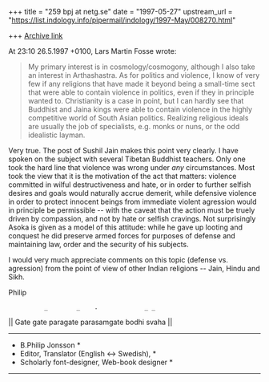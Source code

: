 +++
title = "259 bpj at netg.se"
date = "1997-05-27"
upstream_url = "https://list.indology.info/pipermail/indology/1997-May/008270.html"

+++
[Archive link](https://list.indology.info/pipermail/indology/1997-May/008270.html)

At 23:10 26.5.1997 +0100, Lars Martin Fosse wrote:

>My primary interest is in cosmology/cosmogony, although I also take an
>interest in Arthashastra. As for politics and violence, I know of very few
>if any religions that have made it beyond being a small-time sect that were
>able to contain violence in politics, even if they in principle wanted to.
>Christianity is a case in point, but I can hardly see that Buddhist and
>Jaina kings were able to contain violence in the highly competitive world of
>South Asian politics. Realizing religious ideals are usually the job of
>specialists, e.g. monks or nuns, or the odd idealistic layman.

Very true. The post of Sushil Jain makes this point very clearly. I have
spoken on the subject with several Tibetan Buddhist teachers. Only one took
the hard line that violence was wrong under _any_ circumstances. Most took
the view that it is the motivation of the act that matters: violence
committed in wilful destructiveness and hate, or in order to further
selfish desires and goals would naturally accrue demerit, while defensive
violence in order to protect innocent beings from immediate violent
agression would in principle be permissible -- with the caveat that the
action must be truely driven by compassion, and not by hate or selfish
cravings. Not surprisingly Asoka is given as a model of this attitude:
while he gave up looting and conquest he did preserve armed forces for
purposes of defense and maintaining law, order and the security of his
subjects.

I would very much appreciate comments on this topic (defense vs. agression)
from the point of view of other Indian religions -- Jain, Hindu and Sikh.

Philip

              _        _    .             _ _
|| Gate gate paragate parasamgate bodhi svaha ||

*************************************************
*  B.Philip Jonsson <bpj at netg.se>               *
*  Editor, Translator (English <-> Swedish),    *
*  Scholarly font-designer, Web-book designer   *
*************************************************






